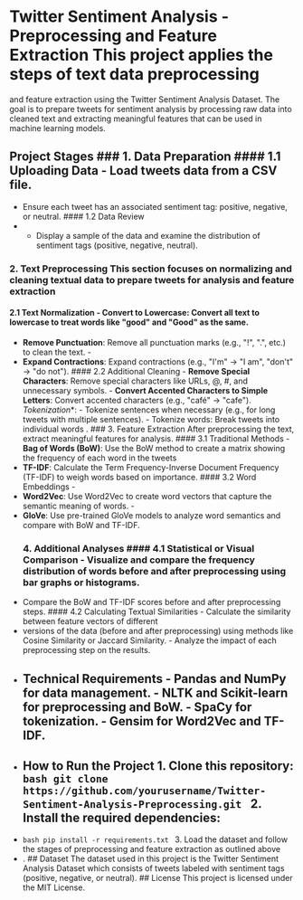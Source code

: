 # Twitter Sentiment Analysis - Preprocessing and Feature Extraction This project applies the steps of text data preprocessing 
and feature extraction using the Twitter Sentiment Analysis Dataset. The goal is to prepare tweets for sentiment analysis by 
processing raw data into cleaned text and extracting meaningful features that can be used in machine learning models.
## Project Stages ### 1. Data Preparation #### 1.1 Uploading Data - Load tweets data from a CSV file.
- Ensure each tweet has an associated sentiment tag: positive, negative, or neutral. #### 1.2 Data Review
- - Display a sample of the data and examine the distribution of sentiment tags (positive, negative, neutral).
### 2. Text Preprocessing This section focuses on normalizing and cleaning textual data to prepare tweets for analysis and feature extraction
#### 2.1 Text Normalization - **Convert to Lowercase**: Convert all text to lowercase to treat words like "good" and "Good" as the same. 
- **Remove Punctuation**: Remove all punctuation marks (e.g., "!", ".", etc.) to clean the text. -
-  **Expand Contractions**: Expand contractions (e.g., "I'm" → "I am", "don't" → "do not"). #### 2.2 Additional Cleaning -
  **Remove Special Characters**: Remove special characters like URLs, @, #, and unnecessary symbols. -
  **Convert Accented Characters to Simple Letters**: Convert accented characters (e.g., "café" → "cafe").
*Tokenization**: - Tokenize sentences when necessary (e.g., for long tweets with multiple sentences). - Tokenize words: Break tweets into individual words
. ### 3. Feature Extraction After preprocessing the text, extract meaningful features for analysis. #### 3.1 Traditional Methods - **Bag of Words (BoW)**:
 Use the BoW method to create a matrix showing the frequency of each word in the tweets
- **TF-IDF**: Calculate the Term Frequency-Inverse Document Frequency (TF-IDF) to weigh words based on importance. #### 3.2 Word Embeddings -
-  **Word2Vec**: Use Word2Vec to create word vectors that capture the semantic meaning of words. -
- **GloVe**: Use pre-trained GloVe models to analyze word semantics and compare with BoW and TF-IDF.
  ### 4. Additional Analyses #### 4.1 Statistical or Visual Comparison - Visualize and compare the frequency distribution of words before and after preprocessing using bar graphs or histograms.
- Compare the BoW and TF-IDF scores before and after preprocessing steps. #### 4.2 Calculating Textual Similarities - Calculate the similarity between feature vectors of different
-  versions of the data (before and after preprocessing) using methods like Cosine Similarity or Jaccard Similarity. - Analyze the impact of each preprocessing step on the results.
-  ## Technical Requirements - Pandas and NumPy for data management. - NLTK and Scikit-learn for preprocessing and BoW. - SpaCy for tokenization. - Gensim for Word2Vec and TF-IDF.
-   ## How to Run the Project 1. Clone this repository: ```bash git clone https://github.com/yourusername/Twitter-Sentiment-Analysis-Preprocessing.git ``` 2. Install the required dependencies:
- ```bash pip install -r requirements.txt ``` 3. Load the dataset and follow the stages of preprocessing and feature extraction as outlined above
- . ## Dataset The dataset used in this project is the Twitter Sentiment Analysis Dataset
which consists of tweets labeled with sentiment tags (positive, negative, or neutral). ## License This project is licensed under the MIT License.
